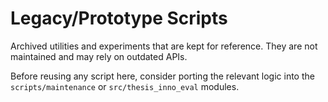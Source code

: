 # Legacy/Prototype Scripts

Archived utilities and experiments that are kept for reference. They are not
maintained and may rely on outdated APIs.

Before reusing any script here, consider porting the relevant logic into the
`scripts/maintenance` or `src/thesis_inno_eval` modules.
